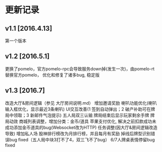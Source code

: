 # 更新记录

## v1.1 [2016.4.13]
第一个版本 

## v1.2 [2016.5.1]
更换了pomelo，官方pomelo-rpc会导致服务down掉(发生一次)，由pomelo-rt替换官方pomelo，
优化和修复了诸多bug, 稳定版

## v1.3 [2016.7]
改造大厅&房间逻辑（参见 大厅房间说明.md）
增加邀请奖励
喇叭功能优化(喇叭输入框优化，显示最近3条喇叭)
UI交互改善(1 签到自动弹出；2 破产补助可在牌局中领取；3 新邮件气泡提示)
五人局双三认输
牌局结束后显示玩家剩余手牌
牌局动效
商城列表调整，增加分类：金币/道具
苹果支付优化, 解决之前扣款成功未成功添加金币道具的bug(Websocket改为HTTP)
任务调整(因大厅&房间逻辑改造导致)
增加私人场
股神排行榜改为月排行榜，并且每月有奖励
掉线后牌型识别错误bug fixed（五人局中块3打不了4，双三飞不了bug）
6/7人牌桌表情停留bug fixed
